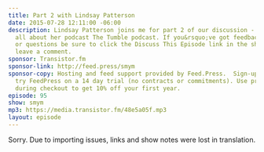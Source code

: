 ```yaml
---
title: Part 2 with Lindsay Patterson
date: 2015-07-28 12:11:00 -06:00
description: Lindsay Patterson joins me for part 2 of our discussion - this time it&rsquo;s
  all about her podcast The Tumble podcast. If you&rsquo;ve got feedback, follow-up
  or questions be sure to click the Discuss This Episode link in the show notes to
  leave a comment.
sponsor: Transistor.fm
sponsor-link: http://feed.press/smym
sponsor-copy: Hosting and feed support provided by Feed.Press.  Sign-up today and
  try FeedPress on a 14 day trial (no contracts or commitments). Use promo code "smym"
  during checkout to get 10% off your first year.
episode: 95
show: smym
mp3: https://media.transistor.fm/48e5a05f.mp3
layout: episode
---
```


Sorry. Due to importing issues, links and show notes were lost in translation.
